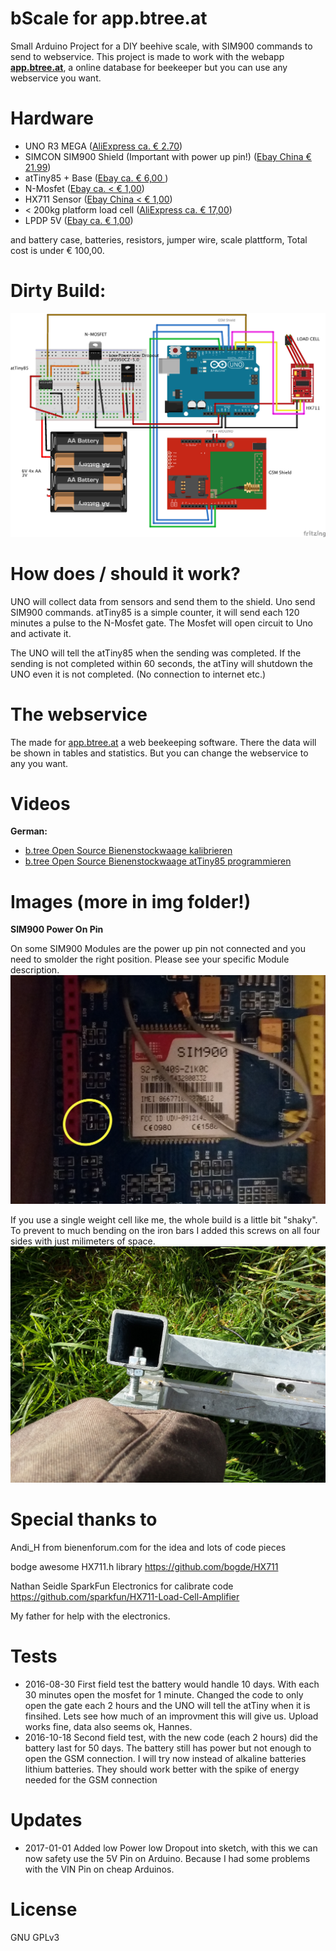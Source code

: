 # bScale for app.btree.at

Small Arduino Project for a DIY beehive scale, with SIM900 commands to send to webservice. This project is made to work with the webapp **[app.btree.at](https://www.btree.at/app)**, a online database for beekeeper but you can use any webservice you want.

# Hardware

* UNO R3 MEGA ([AliExpress ca. € 2.70](http://de.aliexpress.com/item/high-quality-UNO-R3-MEGA328P-for-Arduino-UNO-R3-NO-USB-CABLE/32350449393.html))
* SIMCON SIM900 Shield (Important with power up pin!) ([Ebay China € 21.99](http://www.ebay.at/itm/SIMCOM-SIM900-Quad-band-GSM-GPRS-Shield-Development-Board-for-Arduino-/231857925209?hash=item35fbcf2c59))
* atTiny85 + Base ([Ebay ca. € 6,00 ](http://www.ebay.at/itm/3x-Atmel-ATTiny85-20PU-und-3x-DIL-Sockel-/251833156761?hash=item3aa26d0499:g:bYQAAOSwMpZUoV~n))
* N-Mosfet ([Ebay ca. < € 1,00](http://www.ebay.at/itm/5-BUZ11-Fairchild-MOSFET-Transistor-50V-30A-75W-0-04R-854773-/311597076091?hash=item488ca20e7b:g:O3AAAOSwLVZVyb-J))
* HX711 Sensor ([Ebay China < € 1,00](http://www.ebay.at/itm/5PCS-Weighing-Sensor-AD-Module-Dual-channel-24-bit-A-D-Conversion-HX711-Shieding-/272298400315?hash=item3f663fda3b:g:zKkAAOSwEjFXfP2J))
* < 200kg platform load cell ([AliExpress ca. € 17,00](http://de.aliexpress.com/item/1PCS-X-100KG-150KG-electronic-platform-scale-load-cell-pressure-balanced-cantilever-load-weight-sensor/1743007676.html))
* LPDP 5V ([Ebay ca. € 1,00](http://www.ebay.at/itm/LP2950CZ-5-0-LowDrop-Spannungsregler-5V-0-1A-TO92-/112028436978?hash=item1a156a49f2:g:itQAAOSwjXRXYUp4))

and battery case, batteries, resistors, jumper wire, scale plattform, Total cost is under € 100,00.

# Dirty Build:
![Fritzing](https://github.com/HannesOberreiter/bScale/blob/master/img/Sketch_Steckplatine.png?raw=true "Sketch Fritzing")


# How does / should it work?

UNO will collect data from sensors and send them to the shield. Uno send SIM900 commands.
atTiny85 is a simple counter, it will send each 120 minutes a pulse to the N-Mosfet gate. The Mosfet will open circuit to Uno and activate it.

The UNO will tell the atTiny85 when the sending was completed. If the sending is not completed within 60 seconds, the atTiny will shutdown the UNO even it is not completed. (No connection to internet etc.)

# The webservice

The made for [app.btree.at](https://www.btree.at/app) a web beekeeping software. There the data will be shown in tables and statistics. But you can change the webservice to any you want.

# Videos

**German:**
* [b.tree Open Source Bienenstockwaage kalibrieren ](https://www.youtube.com/watch?v=fo4yXhe6Qlo)
* [b.tree Open Source Bienenstockwaage atTiny85 programmieren ](https://youtu.be/5xHgviWt0F4)

# Images (more in img folder!)

**SIM900 Power On Pin**

On some SIM900 Modules are the power up pin not connected and you need to smolder the right position. Please see your specific Module description.
![SIM900 smoldering](https://github.com/HannesOberreiter/bScale/blob/master/img/sim900_smoldering.jpg)

If you use a single weight cell like me, the whole build is a little bit "shaky". To prevent to much bending on the iron bars I added this screws on all four sides with just milimeters of space.
![Screws](https://github.com/HannesOberreiter/bScale/blob/master/img/scale_image2.jpg)

# Special thanks to
Andi_H from bienenforum.com for the idea and lots of code pieces

bodge awesome HX711.h library https://github.com/bogde/HX711

Nathan Seidle SparkFun Electronics for calibrate code https://github.com/sparkfun/HX711-Load-Cell-Amplifier

My father for help with the electronics.

# Tests

* 2016-08-30 First field test the battery would handle 10 days. With each 30 minutes open the mosfet for 1 minute. Changed the code to only open the gate each 2 hours and the UNO will tell the atTiny when it is finsihed. Lets see how much of an improvment this will give us. Upload works fine, data also seems ok, Hannes.
* 2016-10-18 Second field test, with the new code (each 2 hours) did the battery last for 50 days. The battery still has power but not enough to open the GSM connection. I will try now instead of alkaline batteries lithium batteries. They should work better with the spike of energy needed for the GSM connection

# Updates

* 2017-01-01 Added low Power low Dropout into sketch, with this we can now safety use the 5V Pin on Arduino. Because I had some problems with the VIN Pin on cheap Arduinos.

# License
GNU GPLv3

